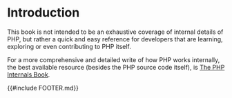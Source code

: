 # Introduction

This book is not intended to be an exhaustive coverage of internal details of PHP, but rather a quick and easy reference
for developers that are learning, exploring or even contributing to PHP itself.

For a more comprehensive and detailed write of how PHP works internally, the best available resource (besides the PHP
source code itself), is [The PHP Internals Book](https://www.phpinternalsbook.com).

{{#include FOOTER.md}}
